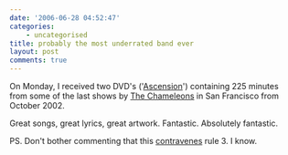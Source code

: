 ```yaml
---
date: '2006-06-28 04:52:47'
categories:
    - uncategorised
title: probably the most underrated band ever
layout: post
comments: true
---
```


On Monday, I received two DVD's
('[Ascension](http://www.thescourge.com/chameleons_trailer)') containing
225 minutes from some of the last shows by [The
Chameleons](http://www.nbrightside.com/blog/2006/01/10/in-praise-of-mark-burgess/)
in San Francisco from October 2002.

Great songs, great lyrics, great artwork. Fantastic. Absolutely
fantastic.

PS. Don't bother commenting that this
[contravenes](http://www.nbrightside.com/blog/2006/06/09/7-habits-of-highly-ineffectual-bloggers/)
rule 3. I know.

